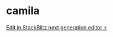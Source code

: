 # camila

[Edit in StackBlitz next generation editor ⚡️](https://stackblitz.com/~/github.com/camilagermanoo/camila)